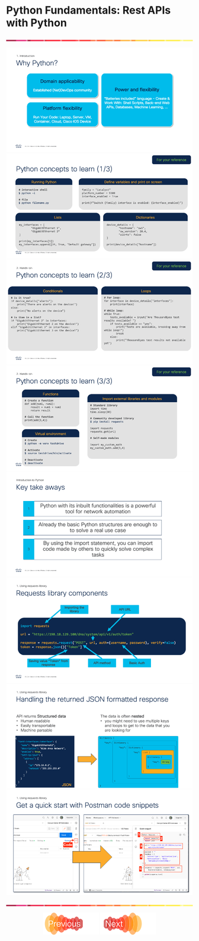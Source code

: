 # Python Fundamentals: Rest APIs with Python
![line](../assets/banner.png)

![lecture](lecture/Slide1.png)
![lecture](lecture/Slide2.png)
![lecture](lecture/Slide3.png)
![lecture](lecture/Slide4.png)
![lecture](lecture/Slide5.png)
![lecture](lecture/Slide6.png)
![lecture](lecture/Slide7.png)
![lecture](lecture/Slide8.png)


![line](../assets/banner.png)
<p align="center">
<a href="1.md"><img src="../assets/previous.png" width="150px"></a>
<a href="2.md"><img src="../assets/next.png" width="150px"></a>
</p>